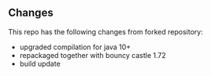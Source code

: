 ## Changes ##
This repo has the following changes from forked repository:
 - upgraded compilation for java 10+
 - repackaged together with bouncy castle 1.72
 - build update

